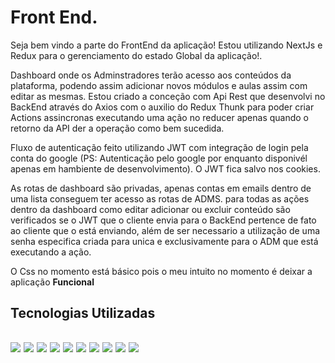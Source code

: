 # Front End.

Seja bem vindo a parte do FrontEnd da aplicação!
Estou utilizando NextJs e Redux para o gerenciamento do estado Global da aplicação!.

Dashboard onde os Adminstradores terão acesso aos conteúdos da plataforma, podendo assim adicionar novos módulos e aulas assim com editar as mesmas.
Estou criado a conceção com Api Rest que desenvolvi no BackEnd através do Axios com o auxilio do Redux Thunk para poder criar Actions assincronas executando uma ação no reducer apenas quando o retorno da API der a operação como bem sucedida.

Fluxo de autenticação feito utilizando JWT com integração de login pela conta do google
(PS: Autenticação pelo google por enquanto disponivél apenas em hambiente de desenvolvimento).
O JWT fica salvo nos cookies.

As rotas de dashboard são privadas, apenas contas em emails dentro de uma lista conseguem ter acesso as rotas de ADMS.
para todas as ações dentro da dashboard como editar adicionar ou excluir conteúdo são verificados se o JWT que o cliente envia para o BackEnd pertence de fato ao cliente que o está enviando, além de ser necessario a utilização de uma senha especifica criada para unica e exclusivamente para o ADM que está executando a ação.

O Css no momento está básico pois o meu intuito no momento é deixar a aplicação <strong>Funcional<strong>

<div>
<h2>Tecnologias Utilizadas<h2>
<img src="https://img.shields.io/badge/next.js-000000?style=for-the-badge&logo=nextdotjs&logoColor=white"/>
<img src="https://img.shields.io/badge/TypeScript-007ACC?style=for-the-badge&logo=typescript&logoColor=white"/>
<img src="https://img.shields.io/badge/React-20232A?style=for-the-badge&logo=react&logoColor=61DAFB"/>
<img src="https://img.shields.io/badge/Docker-2CA5E0?style=for-the-badge&logo=docker&logoColor=white"/>
<img src="https://img.shields.io/badge/javascript%20-%23323330.svg?&style=for-the-badge&logo=javascript&logoColor=%23F7DF1E"/>
<img src="https://img.shields.io/badge/Redux-593D88?style=for-the-badge&logo=redux&logoColor=white"/>
<img src="https://img.shields.io/badge/Sass-CC6699?style=for-the-badge&logo=sass&logoColor=white"/>
<img src="https://img.shields.io/badge/html5%20-%23E34F26.svg?&style=for-the-badge&logo=html5&logoColor=white"/>
<img src="https://img.shields.io/badge/css3%20-%231572B6.svg?&style=for-the-badge&logo=css3&logoColor=white"/>
<img src="https://img.shields.io/badge/git%20-%23F05033.svg?&style=for-the-badge&logo=git&logoColor=white"/> 
</div>

